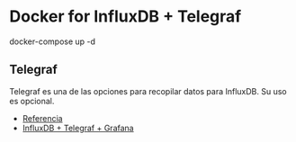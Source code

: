 # Docker for InfluxDB + Telegraf

docker-compose up -d

## Telegraf

Telegraf es una de las opciones para recopilar datos para InfluxDB. Su uso es opcional. 


- [Referencia](https://community.influxdata.com/t/docker-compose-example/25627/3)
- [InfluxDB + Telegraf + Grafana](https://openwebinars.net/blog/monitorizando-datos-con-influxdb-telegraf-y-grafana/)
